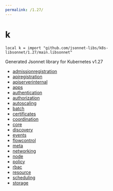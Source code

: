 ```yaml
---
permalink: /1.27/
---
```


# k

```jsonnet
local k = import "github.com/jsonnet-libs/k8s-libsonnet/1.27/main.libsonnet"
```

Generated Jsonnet library for Kubernetes v1.27

* [admissionregistration](admissionregistration/index.md)
* [apiregistration](apiregistration/index.md)
* [apiserverinternal](apiserverinternal/index.md)
* [apps](apps/index.md)
* [authentication](authentication/index.md)
* [authorization](authorization/index.md)
* [autoscaling](autoscaling/index.md)
* [batch](batch/index.md)
* [certificates](certificates/index.md)
* [coordination](coordination/index.md)
* [core](core/index.md)
* [discovery](discovery/index.md)
* [events](events/index.md)
* [flowcontrol](flowcontrol/index.md)
* [meta](meta/index.md)
* [networking](networking/index.md)
* [node](node/index.md)
* [policy](policy/index.md)
* [rbac](rbac/index.md)
* [resource](resource/index.md)
* [scheduling](scheduling/index.md)
* [storage](storage/index.md)